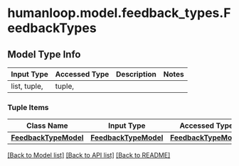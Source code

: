 # humanloop.model.feedback_types.FeedbackTypes

## Model Type Info
Input Type | Accessed Type | Description | Notes
------------ | ------------- | ------------- | -------------
list, tuple,  | tuple,  |  | 

### Tuple Items
Class Name | Input Type | Accessed Type | Description | Notes
------------- | ------------- | ------------- | ------------- | -------------
[**FeedbackTypeModel**](FeedbackTypeModel.md) | [**FeedbackTypeModel**](FeedbackTypeModel.md) | [**FeedbackTypeModel**](FeedbackTypeModel.md) |  | 

[[Back to Model list]](../../README.md#documentation-for-models) [[Back to API list]](../../README.md#documentation-for-api-endpoints) [[Back to README]](../../README.md)

